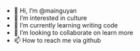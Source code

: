 - 👋 Hi, I’m @mainguyan
- 👀 I’m interested in culture
- 🌱 I’m currently learning writing code
- 💞️ I’m looking to collaborate on learn more
- 📫 How to reach me via github

<!---
mainguyan/mainguyan is a ✨ special ✨ repository because its `README.md` (this file) appears on your GitHub profile.
You can click the Preview link to take a look at your changes.
--->
